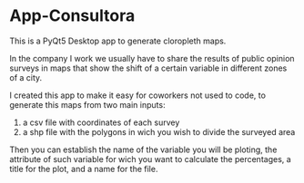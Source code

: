 # App-Consultora

This is a PyQt5 Desktop app to generate cloropleth maps.

In the company I work we usually have to share the results of public opinion surveys in maps that show the shift of a certain variable in different zones of a city.

I created this app to make it easy for coworkers not used to code, to generate this maps from two main inputs:

1) a csv file with coordinates of each survey 
2) a shp file with the polygons in wich you wish to divide the surveyed area

Then you can establish the name of the variable you will be ploting, the attribute of such variable for wich you want to calculate the percentages, a title for the plot, and a name for the file.
